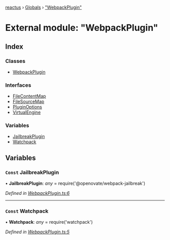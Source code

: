 [reactus](../README.md) › [Globals](../globals.md) › ["WebpackPlugin"](_webpackplugin_.md)

# External module: "WebpackPlugin"

## Index

### Classes

* [WebpackPlugin](../classes/_webpackplugin_.webpackplugin.md)

### Interfaces

* [FileContentMap](../interfaces/_webpackplugin_.filecontentmap.md)
* [FileSourceMap](../interfaces/_webpackplugin_.filesourcemap.md)
* [PluginOptions](../interfaces/_webpackplugin_.pluginoptions.md)
* [VirtualEngine](../interfaces/_webpackplugin_.virtualengine.md)

### Variables

* [JailbreakPlugin](_webpackplugin_.md#const-jailbreakplugin)
* [Watchpack](_webpackplugin_.md#const-watchpack)

## Variables

### `Const` JailbreakPlugin

• **JailbreakPlugin**: *any* =  require('@openovate/webpack-jailbreak')

*Defined in [WebpackPlugin.ts:6](https://github.com/Openovate/reactus/blob/0600fe9/src/WebpackPlugin.ts#L6)*

___

### `Const` Watchpack

• **Watchpack**: *any* =  require('watchpack')

*Defined in [WebpackPlugin.ts:5](https://github.com/Openovate/reactus/blob/0600fe9/src/WebpackPlugin.ts#L5)*

